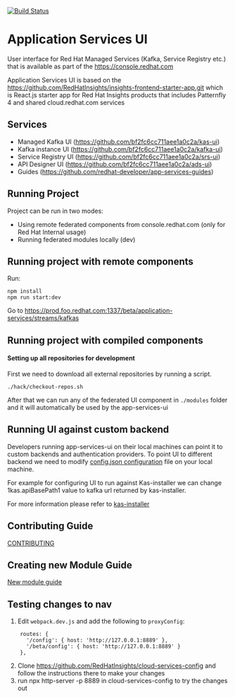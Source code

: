 [![Build Status](https://travis-ci.org/RedHatInsights/insights-frontend-starter-app.svg?branch=master)](https://travis-ci.org/RedHatInsights/insights-frontend-starter-app)

# Application Services UI

User interface for Red Hat Managed Services (Kafka, Service Registry etc.) that is available as part of the https://console.redhat.com

Application Services UI is based on the https://github.com/RedHatInsights/insights-frontend-starter-app.git which is React.js starter app for Red Hat Insights products that includes Patternfly 4 and shared cloud.redhat.com services


## Services 

- Managed Kafka UI (https://github.com/bf2fc6cc711aee1a0c2a/kas-ui)
- Kafka instance UI (https://github.com/bf2fc6cc711aee1a0c2a/kafka-ui)
- Service Registry UI (https://github.com/bf2fc6cc711aee1a0c2a/srs-ui)
- API Designer UI (https://github.com/bf2fc6cc711aee1a0c2a/ads-ui)
- Guides (https://github.com/redhat-developer/app-services-guides)

## Running Project

Project can be run in two modes:

- Using remote federated components from console.redhat.com (only for Red Hat Internal usage)
- Running federated modules locally (dev)

## Running project with remote components

Run:
```
npm install
npm run start:dev
```

Go to https://prod.foo.redhat.com:1337/beta/application-services/streams/kafkas

## Running project with compiled components

#### Setting up all repositories for development

First we need to download all external repositories by running a script.

```
./hack/checkout-repos.sh
```

After that we can run any of the federated UI component in `./modules` folder and it will automatically be used by the app-services-ui

## Running UI against custom backend

Developers running app-services-ui on their local machines can point it to custom backends and authentication providers. To point UI to different backend we need to modify [config.json configuration](https://github.com/redhat-developer/app-services-ui/blob/main/config/config.json) file on your local machine.

For example for configuring UI to run against Kas-installer we can change  
1kas.apiBasePath1 value to kafka url returned by kas-installer.

For more information please refer to [kas-installer](https://github.com/bf2fc6cc711aee1a0c2a/kas-installer)

## Contributing Guide

[CONTRIBUTING](./CONTRIBUTING.md)

 
## Creating new Module Guide

[New module guide](./CREATING-NEW-MODULE.md)

## Testing changes to nav

1. Edit `webpack.dev.js` and add the following to `proxyConfig`: 
```
    routes: {
      '/config': { host: 'http://127.0.0.1:8889' },
      '/beta/config': { host: 'http://127.0.0.1:8889' }
    },
```
2. Clone https://github.com/RedHatInsights/cloud-services-config and follow the instructions there to make your changes
3. run npx http-server -p 8889 in cloud-services-config to try the changes out

